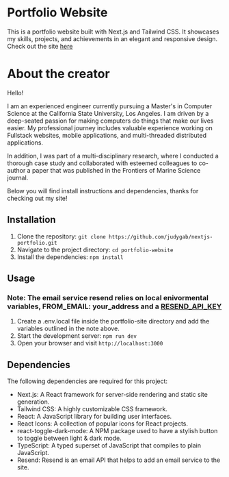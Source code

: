 # Portfolio Website

This is a portfolio website built with Next.js and Tailwind CSS. It showcases my skills, projects, and achievements in an elegant and responsive design. Check out the site [here](https://www.mohamadsaleh.dev/)

# About the creator

Hello!

I am an experienced engineer currently pursuing a Master's in Computer Science at the California State University, Los Angeles. I am driven by a deep-seated passion for making computers do things that make our lives easier.
My professional journey includes valuable experience working on Fullstack websites, mobile applications, and multi-threaded distributed applications.

In addition, I was part of a multi-disciplinary research, where I conducted a thorough case study and collaborated with esteemed colleagues to co-author a paper that was published in the Frontiers of Marine Science journal.

Below you will find install instructions and dependencies, thanks for checking out my site!

## Installation

1. Clone the repository: `git clone https://github.com/judygab/nextjs-portfolio.git`
2. Navigate to the project directory: `cd portfolio-website`
3. Install the dependencies: `npm install`

## Usage

### Note: The email service resend relies on local enivormental variables, FROM_EMAIL: your_address and a [RESEND_API_KEY](https://resend.com/docs/api-reference/api-keys/create-api-key)

1. Create a .env.local file inside the portfolio-site directory and add the variables outlined in the note above.
2. Start the development server: `npm run dev`
3. Open your browser and visit `http://localhost:3000`

## Dependencies

The following dependencies are required for this project:

- Next.js: A React framework for server-side rendering and static site generation.
- Tailwind CSS: A highly customizable CSS framework.
- React: A JavaScript library for building user interfaces.
- React Icons: A collection of popular icons for React projects.
- react-toggle-dark-mode: A NPM package used to have a stylish button to toggle between light & dark mode.
- TypeScript: A typed superset of JavaScript that compiles to plain JavaScript.
- Resend: Resend is an email API that helps to add an email service to the site.
